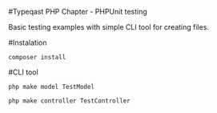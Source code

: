#Typeqast PHP Chapter - PHPUnit testing

Basic testing examples with simple CLI tool for creating files.

#Instalation

	composer install

#CLI tool

	php make model TestModel

	php make controller TestController


